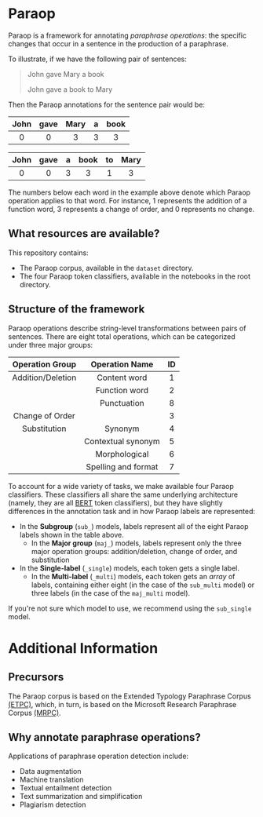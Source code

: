 # Paraop
Paraop is a framework for annotating _paraphrase operations_: the specific changes that occur in a sentence in the production of a paraphrase. 

To illustrate, if we have the following pair of sentences:
	
> John gave Mary a book
> 
> John gave a book to Mary

Then the Paraop annotations for the sentence pair would be:

| John | gave | Mary   | a     | book   |
| :--: | :--: | :----: | :---: | :----: |
|  0   |  0   | 3      | 3     | 3      |

| John | gave | a     | book   | to    | Mary   |
| :--: | :--: | :---: | :----: | :---: | :----: |
|  0   |  0   | 3     | 3      | 1     | 3      |

The numbers below each word in the example above denote which Paraop operation applies to that word. For instance, 1 represents the addition of a function word, 3 represents a change of order, and 0 represents no change.

## What resources are available?
This repository contains:
- The Paraop corpus, available in the `dataset` directory.
- The four Paraop token classifiers, available in the notebooks in the root directory.

## Structure of the framework
Paraop operations describe string-level transformations between pairs of sentences. There are eight total operations, which can be categorized under three major groups:

| Operation Group      | Operation Name             | ID     | 
|:--------------------:|:--------------------------:|:------:| 
| Addition/Deletion    | Content word               | 1      | 
|                      | Function word              | 2      | 
|                      | Punctuation                | 8      | 
| Change of Order      |                            | 3      | 
| Substitution         | Synonym                    | 4      | 
|                      | Contextual synonym         | 5      | 
|                      | Morphological              | 6      | 
|                      | Spelling and format        | 7      | 

To account for a wide variety of tasks, we make available four Paraop classifiers. These classifiers all share the same underlying architecture (namely, they are all [BERT](https://arxiv.org/abs/1810.04805) token classifiers), but they have slightly differences in the annotation task and in how Paraop labels are represented:

- In the **Subgroup** (`sub_`) models, labels represent all of the eight Paraop labels shown in the table above.
  - In the **Major group** (`maj_`) models, labels represent only the three major operation groups: addition/deletion, change of order, and substitution
- In the **Single-label** (`_single`) models, each token gets a single label.
  - In the **Multi-label** (`_multi`) models, each token gets an *array* of labels, containing either eight (in the case of the `sub_multi` model) or three labels (in the case of the `maj_multi` model).

If you're not sure which model to use, we recommend using the `sub_single` model. 

# Additional Information
## Precursors
The Paraop corpus is based on the Extended Typology Paraphrase Corpus [(ETPC)](https://github.com/venelink/ETPC), which, in turn, is based on the Microsoft Research Paraphrase Corpus [(MRPC)](https://www.microsoft.com/en-us/download/details.aspx?id=52398).

## Why annotate paraphrase operations?
Applications of paraphrase operation detection include:

- Data augmentation
- Machine translation
- Textual entailment detection
- Text summarization and simplification
- Plagiarism detection